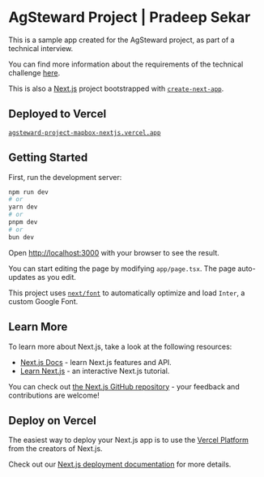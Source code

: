 # AgSteward Project | Pradeep Sekar

This is a sample app created for the AgSteward project, as part of a technical interview.

You can find more information about the requirements of the technical challenge [here](https://github.com/LapisIT/react-nextjs-challenge).

This is also a [Next.js](https://nextjs.org/) project bootstrapped with [`create-next-app`](https://github.com/vercel/next.js/tree/canary/packages/create-next-app).

## Deployed to Vercel

[`agsteward-project-mapbox-nextjs.vercel.app`](https://agsteward-project-mapbox-nextjs.vercel.app/)

## Getting Started

First, run the development server:

```bash
npm run dev
# or
yarn dev
# or
pnpm dev
# or
bun dev
```

Open [http://localhost:3000](http://localhost:3000) with your browser to see the result.

You can start editing the page by modifying `app/page.tsx`. The page auto-updates as you edit.

This project uses [`next/font`](https://nextjs.org/docs/basic-features/font-optimization) to automatically optimize and load `Inter`, a custom Google Font.

## Learn More

To learn more about Next.js, take a look at the following resources:

- [Next.js Docs](https://nextjs.org/docs) - learn Next.js features and API.
- [Learn Next.js](https://nextjs.org/learn) - an interactive Next.js tutorial.

You can check out [the Next.js GitHub repository](https://github.com/vercel/next.js/) - your feedback and contributions are welcome!

## Deploy on Vercel

The easiest way to deploy your Next.js app is to use the [Vercel Platform](https://vercel.com/new?utm_medium=default-template&filter=next.js&utm_source=create-next-app&utm_campaign=create-next-app-readme) from the creators of Next.js.

Check out our [Next.js deployment documentation](https://nextjs.org/docs/deployment) for more details.
